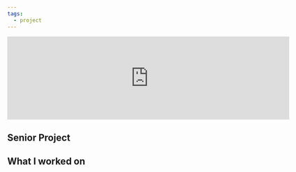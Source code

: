 ```yaml
---
tags:
  - project
---
```


<div id='stars2'></div>
<div id='stars3'></div>
<div id='stars4'></div>

<iframe src="https://store.steampowered.com/widget/2942810/" frameborder="0" width="646" height="190"></iframe>

## Senior Project


## What I worked on
